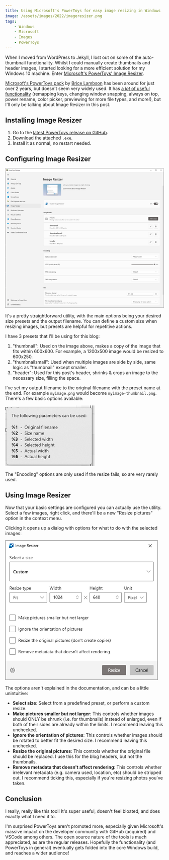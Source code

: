 ```yaml
---
title: Using Microsoft's PowerToys for easy image resizing in Windows
image: /assets/images/2022/imageresizer.png
tags:
    - Windows
    - Microsoft
    - Images
    - PowerToys
---
```


When I moved from WordPress to Jekyll, I lost out on some of the auto-thumbnail functionality. Whilst I could manually create thumbnails and header images, I started looking for a more efficient solution for my Windows 10 machine. Enter [Microsoft's PowerToys' Image Resizer](https://docs.microsoft.com/en-gb/windows/powertoys/image-resizer).

[Microsoft's PowerToys pack](https://github.com/microsoft/PowerToys) by [Brice Lambson](https://www.bricelam.net/) has been around for just over 2 years, but doesn't seem very widely used. It has [a *lot* of useful functionality](https://docs.microsoft.com/en-gb/windows/powertoys/?WT.mc_id=twitter-0000-docsmsft) (remapping keys, changing window snapping, always on top, power rename, color picker, previewing for more file types, and more!), but I'll only be talking about Image Resizer in this post. 

## Installing Image Resizer
1. Go to the [latest PowerToys release on GitHub](https://github.com/microsoft/PowerToys/releases).
2. Download the attached `.exe`.
3. Install it as normal, no restart needed.

## Configuring Image Resizer
[![](/assets/images/2022/imageresizersettings-thumbnail.png)](/assets/images/2022/imageresizersettings.png)

It's a pretty straightforward utility, with the main options being your desired size presets and the output filename. You can define a custom size when resizing images, but presets are helpful for repetitive actions.

I have 3 presets that I'll be using for this blog:
1. "thumbnail": Used on the image above, makes a copy of the image that fits within 600x600. For example, a 1200x500 image would be resized to 600x250.
2. "thumbnailsmall": Used when multiple images are side by side, same logic as "thumbnail" except smaller.
3. "header": Used for this post's header, shrinks & crops an image to the necessary size, filling the space.

I've set my output filename to the original filename with the preset name at the end. For example `myimage.png` would become `myimage-thumbnail.png`. There's a few basic options available:

![](/assets/images/2022/imageresizernameoptions.png)

The "Encoding" options are only used if the resize fails, so are very rarely used.

## Using Image Resizer

Now that your basic settings are configured you can actually use the utility. Select a few images, right click, and there'll be a new "Resize pictures" option in the context menu.

Clicking it opens up a dialog with options for what to do with the selected images:

![](/assets/images/2022/imageresizerusing.png)

The options aren't explained in the documentation, and can be a little unintuitive:
* **Select size**: Select from a predefined preset, or perform a custom resize.
* **Make pictures smaller but not larger**: This controls whether images should ONLY be shrunk (i.e. for thumbnails) instead of enlarged, even if both of their sides are already within the limits. I recommend leaving this unchecked.
* **Ignore the orientation of pictures**: This controls whether images should be rotated to better fit the desired size. I recommend leaving this unchecked.
* **Resize the original pictures**: This controls whether the original file should be replaced. I use this for the blog headers, but not the thumbnails.
* **Remove metadata that doesn't affect rendering**: This controls whether irrelevant metadata (e.g. camera used, location, etc) should be stripped out. I recommend ticking this, especially if you're resizing photos you've taken.

## Conclusion

I really, really like this tool! It's super useful, doesn't feel bloated, and does exactly what I need it to.

I'm surprised PowerToys aren't promoted more, especially given Microsoft's massive impact on the developer community with GitHub (acquired) and VSCode among others. The open source nature of the tools is much appreciated, as are the regular releases. Hopefully the functionality (and PowerToys in general) eventually gets folded into the core Windows build, and reaches a wider audience!